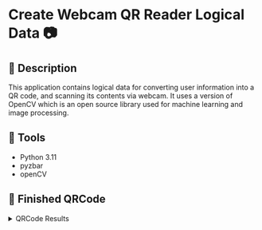 # Create Webcam QR Reader Logical Data  :camera:

## :memo: Description

This application contains logical data for converting user information into a QR code, and scanning its contents via webcam. 
It uses a version of OpenCV which is an open source library used for machine learning and image processing.

## :wrench: Tools
- Python 3.11
- pyzbar
- openCV


## :eyes: Finished QRCode

<details>
<summary>QRCode Results</summary>


![baby blue_qrcode](https://user-images.githubusercontent.com/81055110/229434084-92feb502-3e60-4384-903c-56aee3eb58de.png)

</details>
